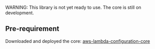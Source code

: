 WARNING: This library is not yet ready to use. The core is still on development. 


## Pre-requirement  
Downloaded and deployed the core: [aws-lambda-configuration-core](https://github.com/tonyliu7870/aws-lambda-configuration-core)  

